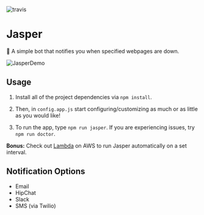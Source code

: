 ![travis](https://travis-ci.org/tjhillard/jasper.svg?branch=develop)

# Jasper
:tophat: A simple bot that notifies you when specified webpages are down.

![JasperDemo](http://i.imgur.com/v0W8waH.png)

## Usage
1. Install all of the project dependencies via
```npm install```.

2. Then, in ```config.app.js``` start configuring/customizing as much or as little as you would like!

3. To run the app, type ```npm run jasper```. If you are experiencing issues, try ```npm run doctor```.

**Bonus:** Check out [Lambda](https://console.aws.amazon.com/lambda/) on AWS to run Jasper automatically on a set interval.

## Notification Options
* Email
* HipChat
* Slack
* SMS (via Twilio)

